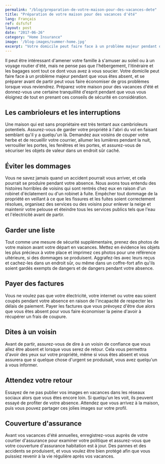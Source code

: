 ```yaml
---
permalink: "/blog/preparation-de-votre-maison-pour-des-vacances-dete"
title: "Préparation de votre maison pour des vacances d'été"
lang: Français
ref: dsfsfsf
layout: post
date: "2017-06-26"
category: "Home Insurance"
image: '/blog-images/summer-home.jpg'
excerpt: "Votre domicile peut faire face à un problème majeur pendant que vous êtes absent, et se préparer avant de partir peut vous faire économiser de gros problèmes lorsque vous reviendrez. Préparez votre maison pour des vacances d'été."
---
```


Il peut être intéressant d'amener votre famille à s'amuser au soleil ou à un voyage routier d'été, mais ne pense pas que l'hébergement, l'itinéraire et les bagages sont tout ce dont vous avez à vous soucier. Votre domicile peut faire face à un problème majeur pendant que vous êtes absent, et se préparer avant de partir peut vous faire économiser de gros problèmes lorsque vous reviendrez. Préparez votre maison pour des vacances d'été et donnez-vous une certaine tranquillité d'esprit pendant que vous vous éloignez de tout en prenant ces conseils de sécurité en considération.

## Les cambrioleurs et les interruptions
Une maison qui est sans propriétaire est très tentant aux cambrioleurs potentiels. Assurez-vous de garder votre propriété à l'abri du vol en faisant semblant qu'il y a quelqu'un là. Demandez aux voisins de couper votre herbe et de recueillir votre courrier, allumer les lumières pendant la nuit, verrouiller les portes, les fenêtres et les portes, et assurez-vous de sécuriser les objets de valeur dans un endroit sûr caché.

## Éviter les dommages
Vous ne savez jamais quand un accident pourrait vous arriver, et cela pourrait se produire pendant votre absence. Nous avons tous entendu des histoires horribles de voisins qui sont rentrés chez eux en raison d'un robinet d'éclatement ou d'un robinet à fuite. Empêcher tout dommage de la propriété en veillant à ce que les fissures et les fuites soient correctement résolues, organisez des services ou des voisins pour enlever la neige et maintenir votre pelouse et éteindre tous les services publics tels que l'eau et l'électricité avant de partir.

## Garder une liste
Tout comme une mesure de sécurité supplémentaire, prenez des photos de votre maison avant votre départ en vacances. Mettez en évidence les objets les plus précieux à votre place et imprimez ces photos pour une référence ultérieure, si des dommages se produisent. Aggrafez-les avec leurs reçus et cachez-les dans un endroit sûr, ou même dans un coffre-fort afin qu'ils soient gardés exempts de dangers et de dangers pendant votre absence.

## Payer des factures
Vous ne voulez pas que votre électricité, votre internet ou votre eau soient coupés pendant votre absence en raison de l'incapacité de respecter les délais de paiement. Payer les factures que vous prévoyez d'être due alors que vous êtes absent pour vous faire économiser la peine d'avoir à récupérer un frais de coupure.

## Dites à un voisin
Avant de partir, assurez-vous de dire à un voisin de confiance que vous allez être absent et lorsque vous serez de retour. Cela vous permettra d'avoir des yeux sur votre propriété, même si vous êtes absent et vous assurera que si quelque chose d'urgent se produisait, vous avez quelqu'un à vous informer.

## Attendez votre retour
Essayez de ne pas publier vos images en vacances dans les réseaux sociaux alors que vous êtes encore loin. Si quelqu'un les voit, ils peuvent essayé de profiter de votre absence. Attendez que vous arrivez à la maison, puis vous pouvez partager ces jolies images sur votre profil.

## Couverture d'assurance
Avant vos vacances d'été annuelles, enregistrez-vous auprès de votre courtier d'assurance pour examiner votre politique et assurez-vous que votre couverture d'assurance habitation est à jour. Des pannes et des accidents se produisent, et vous voulez être bien protégé afin que vous puissiez revenir à la vie régulière après vos vacances.